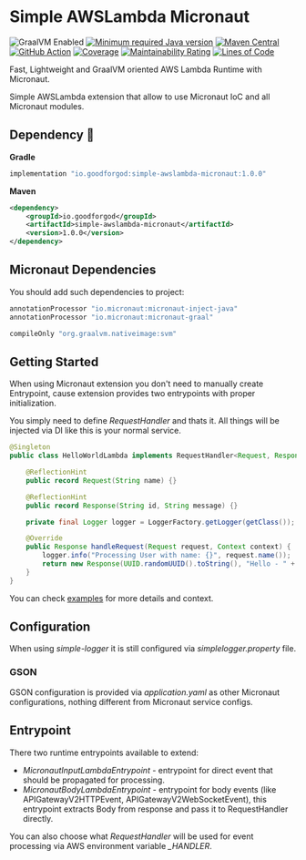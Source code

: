 # Simple AWSLambda Micronaut

![GraalVM Enabled](https://img.shields.io/badge/GraalVM-Ready-orange?style=plastic)
[![Minimum required Java version](https://img.shields.io/badge/Java-17%2B-blue?logo=openjdk)](https://openjdk.org/projects/jdk/17/)
[![Maven Central](https://maven-badges.herokuapp.com/maven-central/io.goodforgod/simple-awslambda-micronaut/badge.svg)](https://maven-badges.herokuapp.com/maven-central/io.goodforgod/simple-awslambda-micronaut)
[![GitHub Action](https://github.com/goodforgod/simple-awslambda/workflows/CI%20Master/badge.svg)](https://github.com/GoodforGod/simple-awslambda/actions?query=workflow%3ACI+Master)
[![Coverage](https://sonarcloud.io/api/project_badges/measure?project=GoodforGod_simple-awslambda-project&metric=coverage)](https://sonarcloud.io/dashboard?id=GoodforGod_simple-awslambda-project)
[![Maintainability Rating](https://sonarcloud.io/api/project_badges/measure?project=GoodforGod_simple-awslambda-project&metric=sqale_rating)](https://sonarcloud.io/dashboard?id=GoodforGod_simple-awslambda-project)
[![Lines of Code](https://sonarcloud.io/api/project_badges/measure?project=GoodforGod_simple-awslambda-project&metric=ncloc)](https://sonarcloud.io/dashboard?id=GoodforGod_simple-awslambda-project)

Fast, Lightweight and GraalVM oriented AWS Lambda Runtime with Micronaut.

Simple AWSLambda extension that allow to use Micronaut IoC and all Micronaut modules.

## Dependency :rocket:

**Gradle**
```groovy
implementation "io.goodforgod:simple-awslambda-micronaut:1.0.0"
```

**Maven**
```xml
<dependency>
    <groupId>io.goodforgod</groupId>
    <artifactId>simple-awslambda-micronaut</artifactId>
    <version>1.0.0</version>
</dependency>
```

## Micronaut Dependencies

You should add such dependencies to project:

```groovy
annotationProcessor "io.micronaut:micronaut-inject-java"
annotationProcessor "io.micronaut:micronaut-graal"

compileOnly "org.graalvm.nativeimage:svm"
```

## Getting Started

When using Micronaut extension you don't need to manually create Entrypoint, cause extension provides
two entrypoints with proper initialization.

You simply need to define *RequestHandler* and thats it. All things will be injected via DI like this is your normal service.

```java
@Singleton
public class HelloWorldLambda implements RequestHandler<Request, Response> {

    @ReflectionHint
    public record Request(String name) {}

    @ReflectionHint
    public record Response(String id, String message) {}

    private final Logger logger = LoggerFactory.getLogger(getClass());

    @Override
    public Response handleRequest(Request request, Context context) {
        logger.info("Processing User with name: {}", request.name());
        return new Response(UUID.randomUUID().toString(), "Hello - " + request.name());
    }
}
```

You can check [examples](https://github.com/GoodforGod/simple-awslambda-examples) for more details and context.

## Configuration

When using *simple-logger* it is still configured via *simplelogger.property* file.

### GSON

GSON configuration is provided via *application.yaml* as other Micronaut configurations, nothing different from Micronaut service configs.

## Entrypoint

There two runtime entrypoints available to extend:
- *MicronautInputLambdaEntrypoint* - entrypoint for direct event that should be propagated for processing.
- *MicronautBodyLambdaEntrypoint* - entrypoint for body events (like APIGatewayV2HTTPEvent, APIGatewayV2WebSocketEvent), this entrypoint extracts Body from response and pass it to RequestHandler directly.

You can also choose what *RequestHandler* will be used for event processing via AWS environment variable *_HANDLER*.

